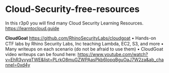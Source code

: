 # Cloud-Security-free-resources
In this r3p0 you will find many Cloud Security Learning Resources.
https://learntocloud.guide
 
  𝐂𝐥𝐨𝐮𝐝𝐆𝐨𝐚𝐭 
https://github.com/RhinoSecurityLabs/cloudgoat
  • Hands-on CTF labs by Rhino Security Labs, Inc teaching Lambda, EC2, S3, and more
  • Many writeups on each scenario (do not be afraid to use them)
  • CloudGoat video writeups can be found here: https://www.youtube.com/watch?v=EhR3yvyqTWE&list=PLrkO8muGZWPAasPkb6IopqBguOaJ7W2za&ab_channel=0xd4y


